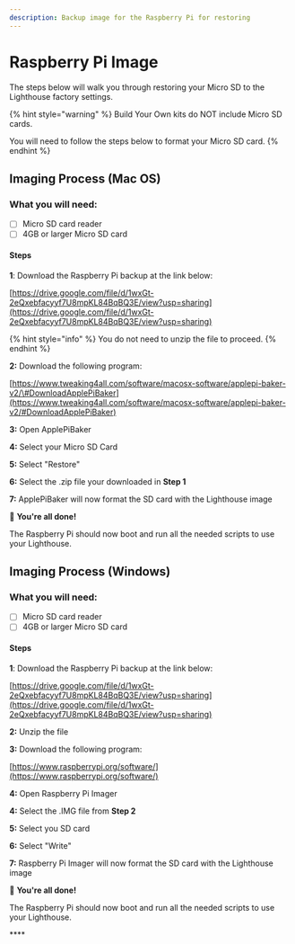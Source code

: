 ```yaml
---
description: Backup image for the Raspberry Pi for restoring
---
```


# Raspberry Pi Image

The steps below will walk you through restoring your Micro SD to the Lighthouse factory settings.

{% hint style="warning" %}
Build Your Own kits do NOT include Micro SD cards.  

You will need to follow the steps below to format your Micro SD card.
{% endhint %}

## Imaging Process \(Mac OS\)

### What you will need:

* [ ] Micro SD card reader
* [ ] 4GB or larger Micro SD card

#### Steps

**1**: Download the Raspberry Pi backup at the link below:

[https://drive.google.com/file/d/1wxGt-2eQxebfacyyf7U8mpKL84BqBQ3E/view?usp=sharing](https://drive.google.com/file/d/1wxGt-2eQxebfacyyf7U8mpKL84BqBQ3E/view?usp=sharing)

{% hint style="info" %}
You do not need to unzip the file to proceed.
{% endhint %}

**2:** Download the following program:

[https://www.tweaking4all.com/software/macosx-software/applepi-baker-v2/\#DownloadApplePiBaker](https://www.tweaking4all.com/software/macosx-software/applepi-baker-v2/#DownloadApplePiBaker)

**3:** Open ApplePiBaker

**4:** Select your Micro SD Card

**5:** Select "Restore"

**6:** Select the .zip file your downloaded in **Step 1**

**7:** ApplePiBaker will now format the SD card with the Lighthouse image 

🎉 **You're all done!**

The Raspberry Pi should now boot and run all the needed scripts to use your Lighthouse.

## Imaging Process \(Windows\)

### What you will need:

* [ ] Micro SD card reader
* [ ] 4GB or larger Micro SD card

#### Steps

**1**: Download the Raspberry Pi backup at the link below:

[https://drive.google.com/file/d/1wxGt-2eQxebfacyyf7U8mpKL84BqBQ3E/view?usp=sharing](https://drive.google.com/file/d/1wxGt-2eQxebfacyyf7U8mpKL84BqBQ3E/view?usp=sharing)

**2:** Unzip the file

**3:** Download the following program:

[https://www.raspberrypi.org/software/](https://www.raspberrypi.org/software/)

**4:** Open Raspberry Pi Imager

**4:** Select the .IMG file from **Step 2**

**5:** Select you SD card

**6:** Select "Write"

**7:** Raspberry Pi Imager will now format the SD card with the Lighthouse image 

🎉 **You're all done!**

The Raspberry Pi should now boot and run all the needed scripts to use your Lighthouse.



\*\*\*\*

